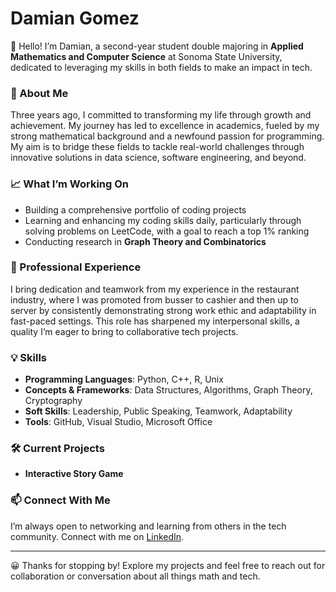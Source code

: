# Damian Gomez

👋 Hello! I’m Damian, a second-year student double majoring in **Applied Mathematics and Computer Science** at Sonoma State University, dedicated to leveraging my skills in both fields to make an impact in tech.

### 🌟 About Me
Three years ago, I committed to transforming my life through growth and achievement. My journey has led to excellence in academics, fueled by my strong mathematical background and a newfound passion for programming. My aim is to bridge these fields to tackle real-world challenges through innovative solutions in data science, software engineering, and beyond.

### 📈 What I’m Working On
- Building a comprehensive portfolio of coding projects
- Learning and enhancing my coding skills daily, particularly through solving problems on LeetCode, with a goal to reach a top 1% ranking
- Conducting research in **Graph Theory and Combinatorics** 

### 💼 Professional Experience
I bring dedication and teamwork from my experience in the restaurant industry, where I was promoted from busser to cashier and then up to server by consistently demonstrating strong work ethic and adaptability in fast-paced settings. This role has sharpened my interpersonal skills, a quality I’m eager to bring to collaborative tech projects.

### 💡 Skills
- **Programming Languages**: Python, C++, R, Unix
- **Concepts & Frameworks**: Data Structures, Algorithms, Graph Theory, Cryptography
- **Soft Skills**: Leadership, Public Speaking, Teamwork, Adaptability
- **Tools**: GitHub, Visual Studio, Microsoft Office

### 🛠 Current Projects
- **Interactive Story Game**

### 📫 Connect With Me
I’m always open to networking and learning from others in the tech community. Connect with me on [LinkedIn](https://www.linkedin.com/in/damian-gomez-28254a336/).

---

😀 Thanks for stopping by! Explore my projects and feel free to reach out for collaboration or conversation about all things math and tech.
